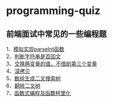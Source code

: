 # programming-quiz
## 前端面试中常见的一些编程题

1、[模拟实现parseInt函数](https://github.com/allen286/programming-quiz/blob/master/parseInt.js)  
2、[判断字符串是否回文](https://github.com/allen286/programming-quiz/blob/master/palindrome.js)  
3、[交换两变量的值，不借助第三个变量](https://github.com/allen286/programming-quiz/blob/master/exchange.js)    
4、[深拷贝](https://github.com/allen286/programming-quiz/blob/master/deepClone.js)  
5、[数组生成二叉搜索树](https://github.com/allen286/programming-quiz/blob/master/BST.js)  
6、[翻转二叉树](https://github.com/allen286/programming-quiz/blob/master/invertTree.js)  
7、[函数式编程及函数柯里化](https://github.com/allen286/programming-quiz/blob/master/curry.js)  
